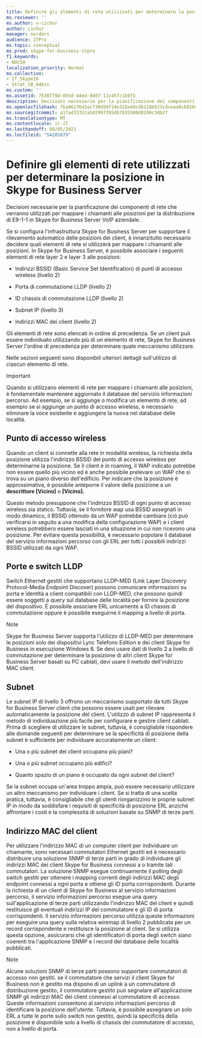 ```yaml
---
title: Definire gli elementi di rete utilizzati per determinare la posizione in Skype for Business Server
ms.reviewer: ''
ms.author: v-cichur
author: cichur
manager: serdars
audience: ITPro
ms.topic: conceptual
ms.prod: skype-for-business-itpro
f1.keywords:
- NOCSH
localization_priority: Normal
ms.collection:
- IT_Skype16
- Strat_SB_Admin
ms.custom: ''
ms.assetid: 7538779d-055d-44ed-8dd7-11c45fc1b9f5
description: Decisioni necessarie per la pianificazione dei componenti di rete che verranno utilizzati per mappare i chiamanti alle posizioni per la distribuzione di E9-1-1 in Skype for Business Server VoIP aziendale.
ms.openlocfilehash: fba8617643ac730d56f24e318a48cdb218b523cdceaa0cb810cc01c6c9d8a753
ms.sourcegitcommit: a17ad3332ca5d2997f85db7835500d8190c34b2f
ms.translationtype: MT
ms.contentlocale: it-IT
ms.lasthandoff: 08/05/2021
ms.locfileid: "54281679"
---
```

# <a name="define-the-network-elements-used-to-determine-location-in-skype-for-business-server"></a>Definire gli elementi di rete utilizzati per determinare la posizione in Skype for Business Server
 
Decisioni necessarie per la pianificazione dei componenti di rete che verranno utilizzati per mappare i chiamanti alle posizioni per la distribuzione di E9-1-1 in Skype for Business Server VoIP aziendale.
  
Se si configura l'infrastruttura Skype for Business Server per supportare il rilevamento automatico delle posizioni dei client, è innanzitutto necessario decidere quali elementi di rete si utilizzerà per mappare i chiamanti alle posizioni. In Skype for Business Server, è possibile associare i seguenti elementi di rete layer 2 e layer 3 alle posizioni:
  
- Indirizzi BSSID (Basic Service Set Identification) di punti di accesso wireless (livello 2)
    
- Porta di commutazione LLDP (livello 2)
    
- ID chassis di commutazione LLDP (livello 2)
    
- Subnet IP (livello 3)
    
- Indirizzi MAC dei client (livello 2)
    
Gli elementi di rete sono elencati in ordine di precedenza. Se un client può essere individuato utilizzando più di un elemento di rete, Skype for Business Server l'ordine di precedenza per determinare quale meccanismo utilizzare. 
  
Nelle sezioni seguenti sono disponibili ulteriori dettagli sull'utilizzo di ciascun elemento di rete.
  
> [!IMPORTANT]
> Quando si utilizzano elementi di rete per mappare i chiamanti alle posizioni, è fondamentale mantenere aggiornato il database del servizio informazioni percorso. Ad esempio, se si aggiunge o modifica un elemento di rete, ad esempio se si aggiunge un punto di accesso wireless, è necessario eliminare la voce esistente e aggiungere la nuova nel database delle località. 
  
## <a name="wireless-access-point"></a>Punto di accesso wireless

Quando un client si connette alla rete in modalità wireless, la richiesta della posizione utilizza l'indirizzo BSSID del punto di accesso wireless per determinarne la posizione. Se il client è in roaming, il WAP indicato potrebbe non essere quello più vicino ed è anche possibile prelevare un WAP che si trova su un piano diverso dell'edificio. Per indicare che la posizione è approssimativa, è possibile anteporre il valore della posizione a un **descrittore [Vicino]** o **[Vicino].**
  
Questo metodo presuppone che l'indirizzo BSSID di ogni punto di accesso wireless sia statico. Tuttavia, se il fornitore wap usa BSSID assegnati in modo dinamico, il BSSID ottenuto da un WAP potrebbe cambiare (ciò può verificarsi in seguito a una modifica della configurazione WAP) e i client wireless potrebbero essere lasciati in una situazione in cui non ricevono una posizione. Per evitare questa possibilità, è necessario popolare il database del servizio informazioni percorso con gli ERL per tutti i possibili indirizzi BSSID utilizzati da ogni WAP. 
  
## <a name="lldp-ports-and-switches"></a>Porte e switch LLDP

Switch Ethernet gestiti che supportano LLDP-MED (Link Layer Discovery Protocol-Media Endpoint Discover) possono comunicare informazioni su porta e identità a client compatibili con LLDP-MED, che possono quindi essere soggetti a query sul database delle località per fornire la posizione del dispositivo. È possibile associare ERL unicamente a ID chassis di commutazione oppure è possibile eseguirne il mapping a livello di porta.
  
> [!NOTE]
> Skype for Business Server supporta l'utilizzo di LLDP-MED per determinare le posizioni solo dei dispositivi Lync Telefono Edition e dei client Skype for Business in esecuzione Windows 8. Se devi usare dati di livello 2 a livello di commutazione per determinare la posizione di altri client Skype for Business Server basati su PC cablati, devi usare il metodo dell'indirizzo MAC client. 
  
## <a name="subnet"></a>Subnet

Le subnet IP di livello 3 offrono un meccanismo supportato da tutti Skype for Business Server client che possono essere usati per rilevare automaticamente la posizione del client. L'utilizzo di subnet IP rappresenta il metodo di individuazione più facile per configurare e gestire client cablati. Prima di scegliere di utilizzare le subnet, tuttavia, è consigliabile rispondere alle domande seguenti per determinare se la specificità di posizione della subnet è sufficiente per individuare accuratamente un client:
  
- Una o più subnet del client occupano più piani?
    
- Una o più subnet occupano più edifici?
    
- Quanto spazio di un piano è occupato da ogni subnet del client?
    
Se la subnet occupa un'area troppo ampia, può essere necessario utilizzare un altro meccanismo per individuare i client. Se si tratta di una scelta pratica, tuttavia, è consigliabile che gli utenti riorganizzino le proprie subnet IP in modo da soddisfare i requisiti di specificità di posizione ERL anziché affrontare i costi e la complessità di soluzioni basate su SNMP di terze parti.
  
## <a name="client-mac-address"></a>Indirizzo MAC del client

Per utilizzare l'indirizzo MAC di un computer client per individuare un chiamante, sono necessari commutatori Ethernet gestiti ed è necessario distribuire una soluzione SNMP di terze parti in grado di individuare gli indirizzi MAC dei client Skype for Business connessi a o tramite tali commutatori. La soluzione SNMP esegue continuamente il polling degli switch gestiti per ottenere i mapping correnti degli indirizzi MAC degli endpoint connessi a ogni porta e ottiene gli ID porta corrispondenti. Durante la richiesta di un client di Skype for Business al servizio informazioni percorso, il servizio informazioni percorso esegue una query sull'applicazione di terze parti utilizzando l'indirizzo MAC del client e quindi restituisce gli eventuali indirizzi IP del commutatore e gli ID di porta corrispondenti. Il servizio informazioni percorso utilizza queste informazioni per eseguire una query sulla relativa wiremap di livello 2 pubblicata per un record corrispondente e restituisce la posizione al client. Se si utilizza questa opzione, assicurarsi che gli identificatori di porta degli switch siano coerenti tra l'applicazione SNMP e i record del database delle località pubblicati.
  
> [!NOTE]
> Alcune soluzioni SNMP di terze parti possono supportare commutatori di accesso non gestiti. se il commutatore che servizi il client Skype for Business non è gestito ma dispone di un uplink a un commutatore di distribuzione gestito, il commutatore gestito può segnalare all'applicazione SNMP gli indirizzi MAC dei client connessi al commutatore di accesso. Queste informazioni consentono al servizio informazioni percorso di identificare la posizione dell'utente. Tuttavia, è possibile assegnare un solo ERL a tutte le porte sullo switch non gestito, quindi la specificità della posizione è disponibile solo a livello di chassis del commutatore di accesso, non a livello di porta. 
  

